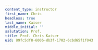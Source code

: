 ```yaml
---
content_type: instructor
first_name: Chris
headless: true
last_name: Kaiser
middle_initial: ''
salutation: Prof.
title: Prof. Chris Kaiser
uid: 89fc5df8-6006-db3f-1702-6cbd65f1f043
---
```

